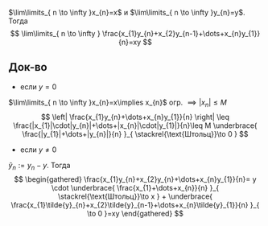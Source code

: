 $\lim\limits_{ n \to \infty }x_{n}=x$ и $\lim\limits_{ n \to \infty }y_{n}=y$. Тогда
$$
\lim\limits_{ n \to \infty } \frac{x_{1}y_{n}+x_{2}y_{n-1}+\dots+x_{n}y_{1}}{n}=xy
$$
## Док-во

* если $y=0$

$\lim\limits_{ n \to \infty }x_{n}=x\implies x_{n}$ огр. $\implies |x_{n}|\leq M$
$$
\left| \frac{x_{1}y_{n}+\dots+x_{n}y_{1}}{n} \right| \leq \frac{|x_{1}|\cdot|y_{n}|+\dots+|x_{n}|\cdot|y_{1}|}{n}\leq M \underbrace{ \frac{|y_{1}|+\dots+|y_{n}|}{n} }_{ \stackrel{\text{Штольц}}\to 0 }
$$
* если $y\neq 0$

$\widetilde{y}_{n}:=y_{n}-y$.
Тогда 
$$
\begin{gathered}
\frac{x_{1}y_{n}+x_{2}y_{n}+\dots+x_{n}y_{1}}{n}= y \cdot \underbrace{ \frac{x_{1}+\dots+x_{n}}{n} }_{ \stackrel{\text{Штольц}}\to x } + \underbrace{ \frac{x_{1}\tilde{y}_{n}+x_{2}\tilde{y}_{n-1}+\dots+x_{n}\tilde{y}_{1}}{n} }_{ \to 0 }=xy
\end{gathered}
$$
